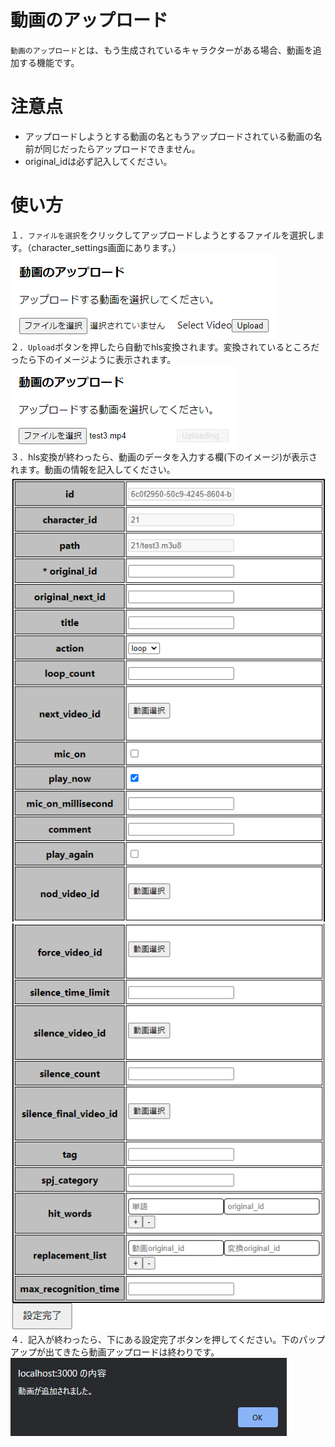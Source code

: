 # 動画のアップロード
`動画のアップロード`とは、もう生成されているキャラクターがある場合、動画を追加する機能です。

# 注意点
  * アップロードしようとする動画の名ともうアップロードされている動画の名前が同じだったらアップロードできません。
  * original_idは必ず記入してください。

# 使い方
１．`ファイルを選択`をクリックしてアップロードしようとするファイルを選択します。（character_settings画面にあります。）  
  ![アップデート１](./images/add_character/videoUpload/videoUpload.png)  
２．`Upload`ボタンを押したら自動でhls変換されます。変換されているところだったら下のイメージように表示されます。  
  ![アップデート２](./images/add_character/videoUpload/videoUploading.png)  
３．hls変換が終わったら、動画のデータを入力する欄(下のイメージ)が表示されます。動画の情報を記入してください。  
  ![アップデート３](./images/add_character/videoUpload/videoData1.png)  
  ![アップデート４](./images/add_character/videoUpload/videoData2.png)  
４．記入が終わったら、下にある設定完了ボタンを押してください。下のパップアップが出てきたら動画アップロードは終わりです。  
  ![アップデート５](./images/add_character/videoUpload/uploaded.png)  
